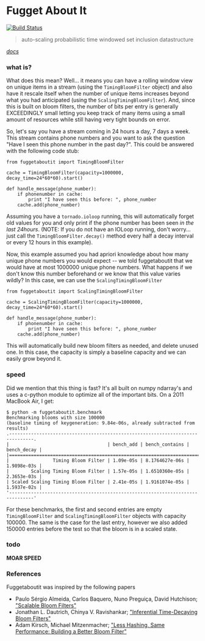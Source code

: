 # Fugget About It
[![Build Status](https://secure.travis-ci.org/mynameisfiber/fuggetaboutit.png?branch=master)](http://travis-ci.org/mynameisfiber/fuggetaboutit)

> auto-scaling probabilistic time windowed set inclusion datastructure

[_docs_](http://micha.gd/fuggetaboutit)

### what is?

What does this mean?  Well... it means you can have a rolling window view on
unique items in a stream (using the `TimingBloomFilter` object) and also have
it rescale itself when the number of unique items increases beyond what you had
anticipated (using the `ScalingTimingBloomFilter`).  And, since this is built
on bloom filters, the number of bits per entry is generally EXCEEDINGLY small
letting you keep track of many items using a small amount of resources while
still having very tight bounds on error.

So, let's say you have a stream coming in 24 hours a day, 7 days a week.  This
stream contains phone numbers and you want to ask the question "Have I seen
this phone number in the past day?".  This could be answered with the following
code stub:

```
from fuggetaboutit import TimingBloomFilter

cache = TimingBloomFilter(capacity=1000000, decay_time=24*60*60).start()

def handle_message(phone_number):
    if phonenumber in cache:
        print "I have seen this before: ", phone_number
    cache.add(phone_number)
```

Assuming you have a `tornado.ioloop` running, this will automatically forget
old values for you and only print if the phone number has been seen *in the
last 24hours*.  (NOTE: If you do not have an IOLoop running, don't worry...
just call the `TimingBloomFilter.decay()` method every half a decay interval or
every 12 hours in this example).

Now, this example assumed you had apriori knowledge about how many unique phone
numbers you would expect -- we told fuggetaboutit that we would have at most
1000000 unique phone numbers.  What happens if we don't know this number
beforehand or we know that this value varies wildly?  In this case, we can use
the `ScalingTimingBloomFilter`

```
from fuggetaboutit import ScalingTimingBloomFilter

cache = ScalingTimingBloomFilter(capacity=1000000, decay_time=24*60*60).start()

def handle_message(phone_number):
    if phonenumber in cache:
        print "I have seen this before: ", phone_number
    cache.add(phone_number)
```

This will automatically build new bloom filters as needed, and delete unused
one.  In this case, the capacity is simply a baseline capacity and we can
easily grow beyond it.

### speed

Did we mention that this thing is fast?  It's all built on numpy ndarray's and
uses a c-python module to optimize all of the important bits.  On a 2011
MacBook Air, I get:

```
$ python -m fuggetaboutit.benchmark
Benchmarking blooms with size 100000
(baseline timing of keygeneration: 9.84e-06s, already subtracted from results)
.-------------------------------------------------------------------------------.
|                                    | bench_add | bench_contains | bench_decay |
|===============================================================================|
|                Timing Bloom Filter | 1.09e-05s | 8.1764627e-06s | 1.9898e-03s |
|        Scaling Timing Bloom Filter | 1.57e-05s | 1.6510360e-05s | 2.3653e-03s |
| Scaled Scaling Timing Bloom Filter | 2.41e-05s | 1.9161074e-05s | 1.5937e-02s |
'-------------------------------------------------------------------------------'
```

For these benchmarks, the first and second entries are empty
`TimingBloomFilter` and `ScalingTimingBloomFilter` objects with capacity
100000.  The same is the case for the last entry, however we also added 150000
entries before the test so that the bloom is in a scaled state.

### todo

**MOAR SPEED**


### References

Fuggetaboutit was inspired by the following papers

* Paulo Sérgio Almeida, Carlos Baquero, Nuno Preguiça, David Hutchison;
  ["Scalable Bloom Filters"](http://asc.di.fct.unl.pt/~nmp/pubs/ref--04.pdf)
* Jonathan L. Dautrich, Chinya V. Ravishankar; ["Inferential Time-Decaying
  Bloom Filters"
  ](http://www.edbt.org/Proceedings/2013-Genova/papers/edbt/a23-dautrich.pdf)
* Adam Kirsch, Michael Mitzenmacher; ["Less Hashing, Same Performance: Building
  a Better Bloom
  Filter"](http://www.eecs.harvard.edu/~michaelm/postscripts/rsa2008.pdf)
